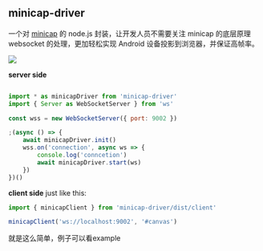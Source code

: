 ## minicap-driver

一个对 [minicap](https://github.com/openstf/minicap) 的 node.js 封装，让开发人员不需要关注 minicap 的底层原理 websocket 的处理，更加轻松实现 Android 设备投影到浏览器，并保证高帧率。

![](./shot.gif)

**server side**

```js

import * as minicapDriver from 'minicap-driver'
import { Server as WebSocketServer } from 'ws'

const wss = new WebSocketServer({ port: 9002 })

;(async () => {
	await minicapDriver.init()
	wss.on('connection', async ws => {
		console.log('conncetion')
		await minicapDriver.start(ws)
	})
})()
```

**client side** just like this:

```js
import { minicapClient } from 'minicap-driver/dist/client'

minicapClient('ws://localhost:9002', '#canvas')
```

就是这么简单，例子可以看example